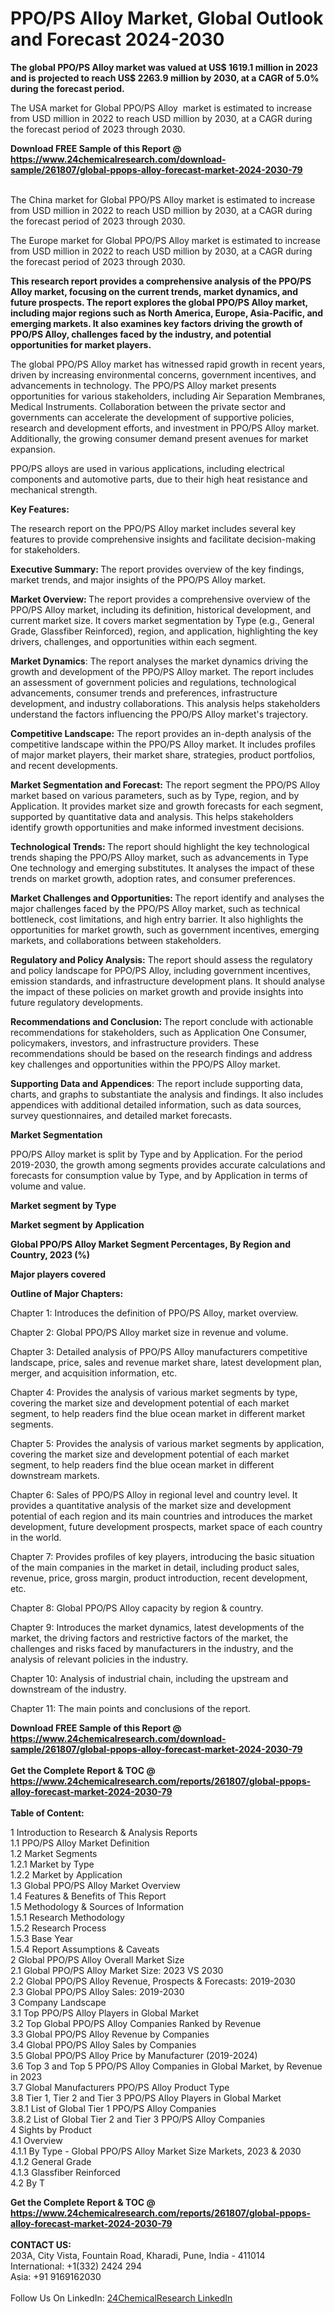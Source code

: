 <h1>PPO/PS Alloy Market, Global Outlook and Forecast 2024-2030</h1><p><strong>The global PPO/PS Alloy market was valued at US$ 1619.1 million in 2023 and is projected to reach US$ 2263.9 million by 2030, at a CAGR of 5.0% during the forecast period.</strong></p><p>
</p><p>The USA market for Global PPO/PS Alloy  market is estimated to increase from USD million in 2022 to reach USD million by 2030, at a CAGR during the forecast period of 2023 through 2030.</p><div><b>Download FREE Sample of this Report @ 
            <a href="https://www.24chemicalresearch.com/download-sample/261807/global-ppops-alloy-forecast-market-2024-2030-79">
            https://www.24chemicalresearch.com/download-sample/261807/global-ppops-alloy-forecast-market-2024-2030-79</a></b></div><br><p>
</p><p>The China market for Global PPO/PS Alloy market is estimated to increase from USD million in 2022 to reach USD million by 2030, at a CAGR during the forecast period of 2023 through 2030.</p><p>
</p><p>The Europe market for Global PPO/PS Alloy market is estimated to increase from USD million in 2022 to reach USD million by 2030, at a CAGR during the forecast period of 2023 through 2030.</p><p>
</p><p><strong>This research report provides a comprehensive analysis of the PPO/PS Alloy market, focusing on the current trends, market dynamics, and future prospects. The report explores the global PPO/PS Alloy market, including major regions such as North America, Europe, Asia-Pacific, and emerging markets. It also examines key factors driving the growth of PPO/PS Alloy, challenges faced by the industry, and potential opportunities for market players.</strong></p><p>
The global PPO/PS Alloy market has witnessed rapid growth in recent years, driven by increasing environmental concerns, government incentives, and advancements in technology. The PPO/PS Alloy market presents opportunities for various stakeholders, including Air Separation Membranes, Medical Instruments. Collaboration between the private sector and governments can accelerate the development of supportive policies, research and development efforts, and investment in PPO/PS Alloy market. Additionally, the growing consumer demand present avenues for market expansion.</p><p>
PPO/PS alloys are used in various applications, including electrical components and automotive parts, due to their high heat resistance and mechanical strength.</p><p>
<strong>Key Features:</strong></p><p>
The research report on the PPO/PS Alloy market includes several key features to provide comprehensive insights and facilitate decision-making for stakeholders.</p><p>
<strong>Executive Summary: </strong>The report provides overview of the key findings, market trends, and major insights of the PPO/PS Alloy market.</p><p>
<strong>Market Overview: </strong>The report provides a comprehensive overview of the PPO/PS Alloy market, including its definition, historical development, and current market size. It covers market segmentation by Type (e.g., General Grade, Glassfiber Reinforced), region, and application, highlighting the key drivers, challenges, and opportunities within each segment.</p><p>
<strong>Market Dynamics</strong>: The report analyses the market dynamics driving the growth and development of the PPO/PS Alloy market. The report includes an assessment of government policies and regulations, technological advancements, consumer trends and preferences, infrastructure development, and industry collaborations. This analysis helps stakeholders understand the factors influencing the PPO/PS Alloy market's trajectory.</p><p>
<strong>Competitive Landscape:</strong> The report provides an in-depth analysis of the competitive landscape within the PPO/PS Alloy market. It includes profiles of major market players, their market share, strategies, product portfolios, and recent developments.</p><p>
<strong>Market Segmentation and Forecast:</strong> The report segment the PPO/PS Alloy market based on various parameters, such as by Type, region, and by Application. It provides market size and growth forecasts for each segment, supported by quantitative data and analysis. This helps stakeholders identify growth opportunities and make informed investment decisions.</p><p>
<strong>Technological Trends: </strong>The report should highlight the key technological trends shaping the PPO/PS Alloy market, such as advancements in Type One technology and emerging substitutes. It analyses the impact of these trends on market growth, adoption rates, and consumer preferences.</p><p>
<strong>Market Challenges and Opportunities: </strong>The report identify and analyses the major challenges faced by the PPO/PS Alloy market, such as technical bottleneck, cost limitations, and high entry barrier. It also highlights the opportunities for market growth, such as government incentives, emerging markets, and collaborations between stakeholders.</p><p>
<strong>Regulatory and Policy Analysis:</strong> The report should assess the regulatory and policy landscape for PPO/PS Alloy, including government incentives, emission standards, and infrastructure development plans. It should analyse the impact of these policies on market growth and provide insights into future regulatory developments.</p><p>
<strong>Recommendations and Conclusion: </strong>The report conclude with actionable recommendations for stakeholders, such as Application One Consumer, policymakers, investors, and infrastructure providers. These recommendations should be based on the research findings and address key challenges and opportunities within the PPO/PS Alloy market.</p><p>
<strong>Supporting Data and Appendices</strong>: The report include supporting data, charts, and graphs to substantiate the analysis and findings. It also includes appendices with additional detailed information, such as data sources, survey questionnaires, and detailed market forecasts.</p><p>
<strong>Market Segmentation</strong></p><p>
PPO/PS Alloy market is split by Type and by Application. For the period 2019-2030, the growth among segments provides accurate calculations and forecasts for consumption value by Type, and by Application in terms of volume and value.</p><p>
<strong>Market segment by Type</strong></p><p>
</p><p>
</p><p><strong>Market segment by Application</strong></p><p>
</p><p>
</p><p><strong>Global PPO/PS Alloy Market Segment Percentages, By Region and Country, 2023 (%)</strong></p><p>
</p><p>
</p><p><strong>Major players covered</strong></p><p>
</p><p>
</p><p><strong>Outline of Major Chapters:</strong></p><p>
Chapter 1: Introduces the definition of PPO/PS Alloy, market overview.</p><p>
Chapter 2: Global PPO/PS Alloy market size in revenue and volume.</p><p>
Chapter 3: Detailed analysis of PPO/PS Alloy manufacturers competitive landscape, price, sales and revenue market share, latest development plan, merger, and acquisition information, etc.</p><p>
Chapter 4: Provides the analysis of various market segments by type, covering the market size and development potential of each market segment, to help readers find the blue ocean market in different market segments.</p><p>
Chapter 5: Provides the analysis of various market segments by application, covering the market size and development potential of each market segment, to help readers find the blue ocean market in different downstream markets.</p><p>
Chapter 6: Sales of PPO/PS Alloy in regional level and country level. It provides a quantitative analysis of the market size and development potential of each region and its main countries and introduces the market development, future development prospects, market space of each country in the world.</p><p>
Chapter 7: Provides profiles of key players, introducing the basic situation of the main companies in the market in detail, including product sales, revenue, price, gross margin, product introduction, recent development, etc.</p><p>
Chapter 8: Global PPO/PS Alloy capacity by region &amp; country.</p><p>
Chapter 9: Introduces the market dynamics, latest developments of the market, the driving factors and restrictive factors of the market, the challenges and risks faced by manufacturers in the industry, and the analysis of relevant policies in the industry.</p><p>
Chapter 10: Analysis of industrial chain, including the upstream and downstream of the industry.</p><p>
Chapter 11: The main points and conclusions of the report.</p><div><b>Download FREE Sample of this Report @ 
            <a href="https://www.24chemicalresearch.com/download-sample/261807/global-ppops-alloy-forecast-market-2024-2030-79">
            https://www.24chemicalresearch.com/download-sample/261807/global-ppops-alloy-forecast-market-2024-2030-79</a></b></div><br><div><b>Get the Complete Report & TOC @ 
            <a href="https://www.24chemicalresearch.com/reports/261807/global-ppops-alloy-forecast-market-2024-2030-79">
            https://www.24chemicalresearch.com/reports/261807/global-ppops-alloy-forecast-market-2024-2030-79</a></b></div><br>
            <b>Table of Content:</b><p>1 Introduction to Research & Analysis Reports<br />
    1.1 PPO/PS Alloy Market Definition<br />
    1.2 Market Segments<br />
        1.2.1 Market by Type<br />
        1.2.2 Market by Application<br />
    1.3 Global PPO/PS Alloy Market Overview<br />
    1.4 Features & Benefits of This Report<br />
    1.5 Methodology & Sources of Information<br />
        1.5.1 Research Methodology<br />
        1.5.2 Research Process<br />
        1.5.3 Base Year<br />
        1.5.4 Report Assumptions & Caveats<br />
2 Global PPO/PS Alloy Overall Market Size<br />
    2.1 Global PPO/PS Alloy Market Size: 2023 VS 2030<br />
    2.2 Global PPO/PS Alloy Revenue, Prospects & Forecasts: 2019-2030<br />
    2.3 Global PPO/PS Alloy Sales: 2019-2030<br />
3 Company Landscape<br />
    3.1 Top PPO/PS Alloy Players in Global Market<br />
    3.2 Top Global PPO/PS Alloy Companies Ranked by Revenue<br />
    3.3 Global PPO/PS Alloy Revenue by Companies<br />
    3.4 Global PPO/PS Alloy Sales by Companies<br />
    3.5 Global PPO/PS Alloy Price by Manufacturer (2019-2024)<br />
    3.6 Top 3 and Top 5 PPO/PS Alloy Companies in Global Market, by Revenue in 2023<br />
    3.7 Global Manufacturers PPO/PS Alloy Product Type<br />
    3.8 Tier 1, Tier 2 and Tier 3 PPO/PS Alloy Players in Global Market<br />
        3.8.1 List of Global Tier 1 PPO/PS Alloy Companies<br />
        3.8.2 List of Global Tier 2 and Tier 3 PPO/PS Alloy Companies<br />
4 Sights by Product<br />
    4.1 Overview<br />
        4.1.1 By Type - Global PPO/PS Alloy Market Size Markets, 2023 & 2030<br />
        4.1.2 General Grade<br />
        4.1.3 Glassfiber Reinforced<br />
    4.2 By T</p><div><b>Get the Complete Report & TOC @ 
            <a href="https://www.24chemicalresearch.com/reports/261807/global-ppops-alloy-forecast-market-2024-2030-79">
            https://www.24chemicalresearch.com/reports/261807/global-ppops-alloy-forecast-market-2024-2030-79</a></b></div><br><b>CONTACT US:</b><br>
            203A, City Vista, Fountain Road, Kharadi, Pune, India - 411014<br>
            International: +1(332) 2424 294<br>
            Asia: +91 9169162030 <br><br>
            Follow Us On LinkedIn: <a href="https://www.linkedin.com/company/24chemicalresearch/">24ChemicalResearch LinkedIn</a>
